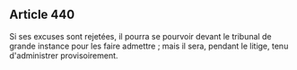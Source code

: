 Article 440
----
Si ses excuses sont rejetées, il pourra se pourvoir devant le tribunal de grande
instance pour les faire admettre ; mais il sera, pendant le litige, tenu
d'administrer provisoirement.
